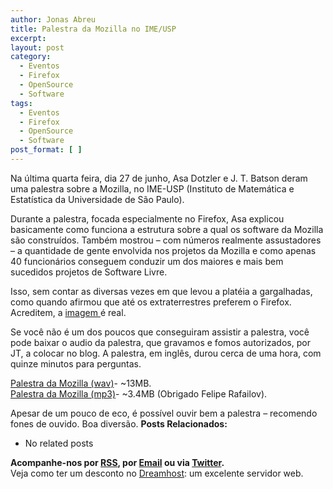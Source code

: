 ```yaml
---
author: Jonas Abreu
title: Palestra da Mozilla no IME/USP
excerpt:
layout: post
category:
  - Eventos
  - Firefox
  - OpenSource
  - Software
tags:
  - Eventos
  - Firefox
  - OpenSource
  - Software
post_format: [ ]
---
```

Na última quarta feira, dia 27 de junho, Asa Dotzler e J. T. Batson deram uma palestra sobre a Mozilla, no IME-USP (Instituto de Matemática e Estatística da Universidade de São Paulo).

Durante a palestra, focada especialmente no Firefox, Asa explicou basicamente como funciona a estrutura sobre a qual os software da Mozilla são construídos. Também mostrou – com números realmente assustadores – a quantidade de gente envolvida nos projetos da Mozilla e como apenas 40 funcionários conseguem conduzir um dos maiores e mais bem sucedidos projetos de Software Livre.

Isso, sem contar as diversas vezes em que levou a platéia a gargalhadas, como quando afirmou que até os extraterrestres preferem o Firefox. Acreditem, a [imagem ][1]é real.

Se você não é um dos poucos que conseguiram assistir a palestra, você pode baixar o audio da palestra, que gravamos e fomos autorizados, por JT, a colocar no blog. A palestra, em inglês, durou cerca de uma hora, com quinze minutos para perguntas.

[ Palestra da Mozilla (wav)][2]- ~13MB.  
[ Palestra da Mozilla (mp3)][3]- ~3.4MB (Obrigado Felipe Rafailov).

Apesar de um pouco de eco, é possível ouvir bem a palestra – recomendo fones de ouvido. Boa diversão. 
**Posts Relacionados:** 
*   No related posts









**Acompanhe-nos por [ RSS][5], por [Email][6] ou via [Twitter][7].**  
Veja como ter um desconto no [Dreamhost][8]: um excelente servidor web.

 [1]: http://www.gearthblog.com/blog/archives/2006/08/firefox_crop_ci.html
 [2]: http://www.vidageek.net/wp-content/public_html/palestraMozillaIMEUSP.wav
 [3]: http://www.vidageek.net/wp-content/public_html/palestraMozillaIMEUSP.mp3
 [4]: https://twitter.com/share
 [5]: http://feeds.feedburner.com/VidaGeek
 [6]: http://feedburner.google.com/fb/a/mailverify?uri=VidaGeek&loc=pt_BR
 [7]: http://twitter.com/blogvidageek
 [8]: http://vidageek.net/dreamhost/
